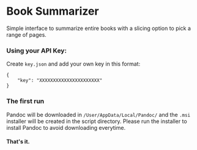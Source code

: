 # Book Summarizer
Simple interface to summarize entire books with a slicing option to pick a range of pages.
### Using your API Key:
Create `key.json` and add your own key in this format:

    {
        "key": "XXXXXXXXXXXXXXXXXXXXXX"
    }
### The first run
Pandoc will be downloaded in `/User/AppData/Local/Pandoc/` and the `.msi` installer will be created in the script directory.
Please run the installer to install Pandoc to avoid downloading everytime.

#### That's it.